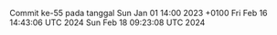 Commit ke-55 pada tanggal Sun Jan 01 14:00 2023 +0100
Fri Feb 16 14:43:06 UTC 2024
Sun Feb 18 09:23:08 UTC 2024
